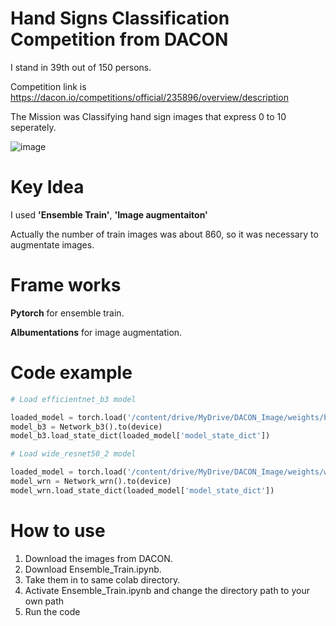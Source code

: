 # Hand Signs Classification Competition from DACON
I stand in 39th out of 150 persons.

Competition link is https://dacon.io/competitions/official/235896/overview/description

The Mission was Classifying hand sign images that express 0 to 10 seperately.

![image](https://user-images.githubusercontent.com/104220612/170996814-7c62859d-065c-4d1f-8605-fb0ff380dd59.png)

# Key Idea
I used **'Ensemble Train'**, **'Image augmentaiton'**

Actually the number of train images was about 860, so it was necessary to augmentate images.

# Frame works
**Pytorch** for ensemble train.

**Albumentations** for image augmentation.

# Code example
```python
# Load efficientnet_b3 model

loaded_model = torch.load('/content/drive/MyDrive/DACON_Image/weights/b3_model.pt')
model_b3 = Network_b3().to(device)
model_b3.load_state_dict(loaded_model['model_state_dict'])

# Load wide_resnet50_2 model

loaded_model = torch.load('/content/drive/MyDrive/DACON_Image/weights/wrn_model.pt')
model_wrn = Network_wrn().to(device)
model_wrn.load_state_dict(loaded_model['model_state_dict'])
```

# How to use
1. Download the images from DACON.
2. Download Ensemble_Train.ipynb.
3. Take them in to same colab directory.
4. Activate Ensemble_Train.ipynb and change the directory path to your own path
5. Run the code
